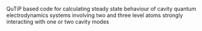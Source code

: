 QuTiP based code for calculating steady state behaviour of cavity quantum
electrodynamics systems involving two and three level atoms strongly 
interacting with one or two cavity modes
